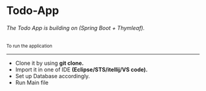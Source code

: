# Todo-App
<h6> The Todo App is building on (Spring Boot + Thymleaf).</h6>
<small>To run the application</small>
<hr>
<ul>
    <li>Clone it by using <strong>git clone. </strong></li>
    <li>Import it in one of IDE <strong>(Eclipse/STS/itellij/VS code).</strong></li>
    <li>Set up Database accordingly.</li>
    <li>Run Main file</li>
</ul>